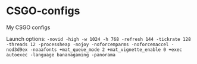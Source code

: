 # CSGO-configs
My CSGO configs

Launch options: `-novid -high -w 1024 -h 768 -refresh 144 -tickrate 128 -threads 12 -processheap -nojoy -noforcemparms -noforcemaccel -nod3d9ex -noaafonts +mat_queue_mode 2 +mat_vignette_enable 0 +exec autoexec -language bananagaming -panorama`
